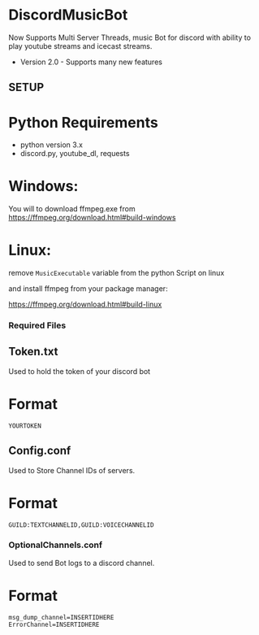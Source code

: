 # DiscordMusicBot
 Now Supports Multi Server Threads, music Bot for discord with ability to play youtube streams and icecast streams.
 - Version 2.0 - Supports many new features

## SETUP

# Python Requirements
- python version 3.x
- discord.py, youtube_dl, requests

# Windows:

You will to download ffmpeg.exe from https://ffmpeg.org/download.html#build-windows

# Linux:

remove `MusicExecutable` variable from the python Script on linux 

and install ffmpeg from your package manager:

https://ffmpeg.org/download.html#build-linux
 

### Required Files

## Token.txt
Used to hold the token of your discord bot

# Format 

`YOURTOKEN`




## Config.conf
Used to Store Channel IDs of servers.

# Format

`GUILD:TEXTCHANNELID,GUILD:VOICECHANNELID`




### OptionalChannels.conf
Used to send Bot logs to a discord channel.

# Format

```
msg_dump_channel=INSERTIDHERE
ErrorChannel=INSERTIDHERE
```



